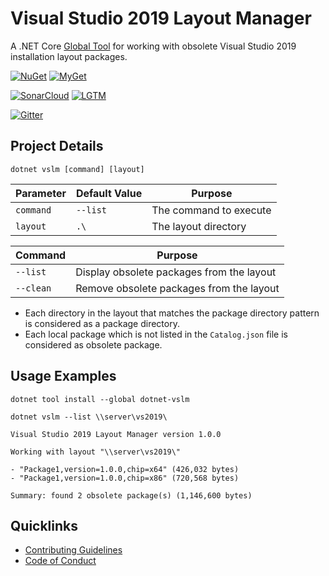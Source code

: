# Visual Studio 2019 Layout Manager

A .NET Core [Global Tool](https://docs.microsoft.com/en-us/dotnet/core/tools/global-tools) for working with obsolete Visual Studio 2019 installation layout packages. 

[![NuGet](https://img.shields.io/nuget/v/dotnet-vslm.svg?style=flat-square)](https://www.nuget.org/packages/dotnet-vslm)
[![MyGet](https://img.shields.io/myget/alexanderkozlenko/vpre/dotnet-vslm.svg?label=myget&style=flat-square)](https://www.myget.org/feed/alexanderkozlenko/package/nuget/dotnet-vslm)

[![SonarCloud](https://img.shields.io/sonar/violations/dotnet-vslm?format=long&label=sonar&server=https%3A%2F%2Fsonarcloud.io&style=flat-square)](https://sonarcloud.io/dashboard?id=dotnet-vslm)
[![LGTM](https://img.shields.io/lgtm/alerts/github/alexanderkozlenko/dotnet-vslm.svg?style=flat-square)](https://lgtm.com/projects/g/alexanderkozlenko/dotnet-vslm)

[![Gitter](https://img.shields.io/gitter/room/nwjs/nw.js.svg?style=flat-square)](https://gitter.im/anemonis/dotnet-vslm)

## Project Details

```
dotnet vslm [command] [layout] 
```

| Parameter | Default Value | Purpose |
| --- | --- | --- |
| `command` | `--list` | The command to execute |
| `layout` | `.\` | The layout directory |

| Command | Purpose |
| --- | --- |
| `--list` | Display obsolete packages from the layout |
| `--clean` | Remove obsolete packages from the layout |

- Each directory in the layout that matches the package directory pattern is considered as a package directory.
- Each local package which is not listed in the `Catalog.json` file is considered as obsolete package.

## Usage Examples

```
dotnet tool install --global dotnet-vslm
```
```
dotnet vslm --list \\server\vs2019\
```
```
Visual Studio 2019 Layout Manager version 1.0.0

Working with layout "\\server\vs2019\"

- "Package1,version=1.0.0,chip=x64" (426,032 bytes)
- "Package1,version=1.0.0,chip=x86" (720,568 bytes)

Summary: found 2 obsolete package(s) (1,146,600 bytes)
```

## Quicklinks

- [Contributing Guidelines](./CONTRIBUTING.md)
- [Code of Conduct](./CODE_OF_CONDUCT.md)

